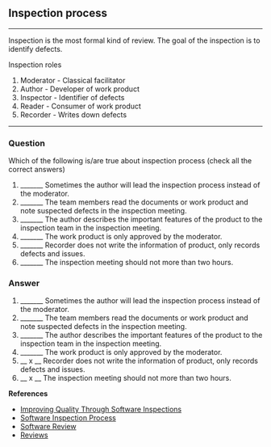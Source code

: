 ## Inspection process

---
Inspection is the most formal kind of review. The goal of the inspection is to identify defects. 

Inspection roles

1. Moderator - Classical facilitator
2. Author - Developer of work product
3. Inspector - Identifier of defects
4. Reader - Consumer of work product
5. Recorder - Writes down defects
---


### Question

Which of the following is/are true about inspection process (check all the correct answers)

1. _______  Sometimes the author will lead the inspection process instead of the moderator.
2. _______  The team members read the documents or work product and note suspected defects in the inspection meeting.
3. _______  The author describes the important features of the product to the inspection team in the inspection meeting.
4. _______  The work product is only approved by the moderator.
5. _______  Recorder does not write the information of product, only records defects and issues.
6. _______  The inspection meeting should not more than two hours.


### Answer

1. _______  Sometimes the author will lead the inspection process instead of the moderator.
2. _______  The team members read the documents or work product and note suspected defects in the inspection meeting.
3. _______  The author describes the important features of the product to the inspection team in the inspection meeting.
4. _______  The work product is only approved by the moderator.
5. __ x __  Recorder does not write the information of product, only records defects and issues.
6. __ x __  The inspection meeting should not more than two hours.


**References**

- [Improving Quality Through Software Inspections](https://www.processimpact.com/articles/inspects.pdf)
- [Software Inspection Process](http://davidfrico.com/s-sip-tech.pdf)
- [Software Review](https://cpske.github.io/ISP/code-review/Reviews.pdf)
- [Reviews](https://cpske.github.io/ISP/code-review/Reviews-Stellman-and-Greene.pdf)
